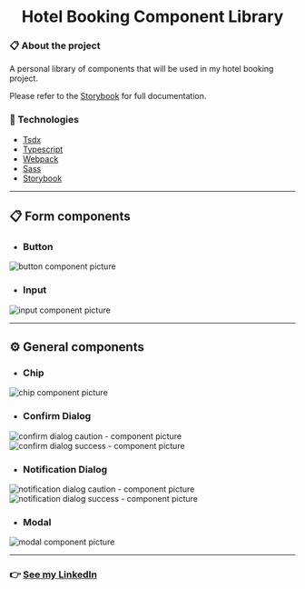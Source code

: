 <h1 align="center">Hotel Booking Component Library</h1>

### 📋 About the project

<p>A personal library of components that will be used in my hotel booking project.</p>

Please refer to the [Storybook](https://hotel-booking-components-library.vercel.app/?path=/docs/welcome-to-the-library--docs) for full documentation.<br/>

### 🚀 Technologies

- [Tsdx](https://tsdx.io/)
- [Typescript](https://www.typescriptlang.org/)
- [Webpack](https://webpack.js.org/)
- [Sass](https://sass-lang.com/)
- [Storybook](https://storybook.js.org/)

---

## 📋 Form components

- <h3>Button</h3>

<img src="./github-button.png" alt="button component picture">

- <h3>Input</h3>

<img src="./github-input.png" alt="input component picture">

---

## ⚙️ General components

- <h3>Chip</h3>

<img src="./github-chip.png" alt="chip component picture">

- <h3>Confirm Dialog</h3>

<img src="./github-confirm-dialog-1.png" alt="confirm dialog caution - component picture">
<img src="./github-confirm-dialog-2.png" alt="confirm dialog success - component picture">

- <h3>Notification Dialog</h3>

<img src="./github-notification-dialog-1.png" alt="notification dialog caution - component picture">
<img src="./github-notification-dialog-2.png" alt="notification dialog success - component picture">

- <h3>Modal</h3>

<img src="./github-modal.png" alt="modal component picture">

---

### 👉 [See my LinkedIn](https://www.linkedin.com/in/alisson-modesto-fullstack-developer/)

